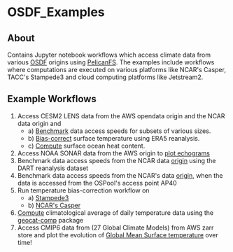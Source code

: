 # OSDF_Examples

## About
Contains Jupyter notebook workflows which access climate data from various [OSDF](https://osg-htc.org/services/osdf.html) origins using [PelicanFS](https://github.com/PelicanPlatform/pelicanfs). The examples include workflows where computations are executed on various platforms like NCAR's Casper, TACC's Stampede3 and cloud computing platforms like Jetstream2. 


## Example Workflows
1) Access CESM2 LENS data from the AWS opendata origin and the NCAR data origin and
   - a) [Benchmark](notebooks/ndc_workflows/aws_benchmark.ipynb) data access speeds for subsets of various sizes.
   - b) [Bias-correct](notebooks/cesm_bias.ipynb) surface temperature using ERA5 reanalysis. 
   - c) [Compute](notebooks/cesm_oceanheat.ipynb) surface ocean heat content. 
2) Access NOAA SONAR data from the AWS origin to [plot echograms](notebooks/ndc_workflows/sonar_ai.ipynb)
3) Benchmark data access speeds from the NCAR data [origin](notebooks/ndc_workflows/ncar_benchmark.ipynb) using the DART reanalysis dataset
4) Benchmark data access speeds from the NCAR's data [origin](notebooks/ndc_workflows/ncar_benchmark_ap40.ipynb), when the data is accessed from the OSPool's access point AP40
5) Run temperature bias-correction workflow on
   - a) [Stampede3](notebooks/cesm_osdf_stampede3.ipynb)
   - b) [NCAR's Casper](notebooks/cesm_posix_bias.ipynb)
6) [Compute](notebooks/geocat_climatology.ipynb) climatological average of daily temperature data using the [geocat-comp](https://geocat-comp.readthedocs.io/en/stable/examples/climatology_average.html) package
7) Access CMIP6 data from (27 Global Climate Models) from AWS zarr store and plot the evolution of [Global Mean Surface temperature](notebooks/cmip6_aws_zarr.ipynb) over time!
 

